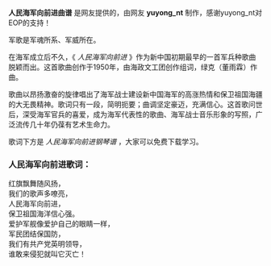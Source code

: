 

**人民海军向前进曲谱** 是网友提供的，由网友 **yuyong_nt** 制作，感谢yuyong_nt对EOP的支持！

军歌是军魂所系、军威所在。

在海军成立后不久，《 _人民海军向前进_ 》作为新中国初期最早的一首军兵种歌曲脱颖而出。这首歌曲创作于1950年，由海政文工团创作组词，绿克（董雨霖）作曲。

歌曲以昂扬激奋的旋律唱出了海军战士建设新中国海军的高涨热情和保卫祖国海疆的大无畏精神。歌词只有一段，简明扼要；曲调坚定豪迈，充满信心。这首歌问世后，深受海军官兵的喜爱，成为海军代表性的歌曲、海军战士音乐形象的写照，广泛流传几十年仍葆有艺术生命力。

歌词下方是 _人民海军向前进钢琴谱_ ，大家可以免费下载学习。

### 人民海军向前进歌词：

红旗飘舞随风扬，  
我们的歌声多嘹亮，  
人民海军向前进，  
保卫祖国海洋信心强。  
爱护军舰像爱护自己的眼睛一样，  
军民团结保国防，  
我们有共产党英明领导，  
谁敢来侵犯就叫它灭亡！

